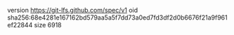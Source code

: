 version https://git-lfs.github.com/spec/v1
oid sha256:68e4281e167162bd579aa5a5f7dd73a0ed7fd3df2d0b6676f21a9f961ef22844
size 6918
